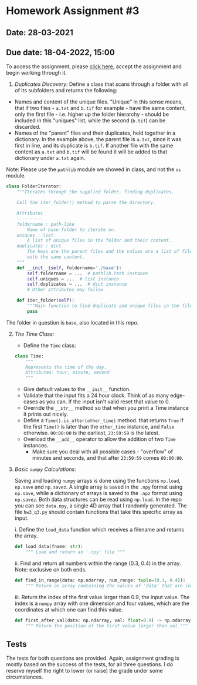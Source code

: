 # Homework Assignment #3

## Date: 28-03-2021

## Due date: 18-04-2022, 15:00

To access the assignment, please [click here](https://classroom.github.com/a/1R7U0jyH), accept the assignment and begin working through it.

1. _Duplicates Discovery:_
   Define a class that scans through a folder with all of its subfolders and returns the following:

- Names and content of the unique files. "Unique" in this sense means, that if two files - `a.txt` and `b.tif` for example -
  have the same content, only the first file - i.e. higher up the folder hierarchy - should be included in this "uniques" list, while the second (`b.tif`) can be discarded.
- Names of the "parent" files and their duplicates, held together in a dictionary. In the example above, the parent file
  is `a.txt`, since it was first in line, and its duplicate is `b.tif`. If another file with the same content as `a.txt` and `b.tif`
  will be found it will be added to that dictionary under `a.txt` again.

Note: Please use the `pathlib` module we showed in class, and not the `os` module.

```python
class FolderIterator:
    """Iterates through the supplied folder, finding duplicates.

    Call the iter_folder() method to parse the directory.

    Attributes
    ----------
    foldername : path-like
        Name of base folder to iterate on.
    uniques : list
        A list of unique files in the folder and their content.
    duplicates : dict
        The keys are the parent files and the values are a list of filenames
        with the same content.
    """
    def __init__(self, foldername='./base'):
        self.foldername = ...  # pathlib.Path instance
        self.uniques = ...  # list instance
        self.duplicates = ...  # dict instance
        # Other attributes may follow

    def iter_folder(self):
        """Main function to find duplicate and unique files in the filesystem."""
        pass

```

The folder in question is `base`, also located in this repo.

2. _The Time Class:_

   - Define the `Time` class:

   ```python
   class Time:
       """
       Represents the time of the day.
       Attributes: hour, minute, second
       """
   ```

   - Give default values to the `__init__` function.
   - Validate that the input fits a 24 hour clock. Think of as many edge-cases as you can. If the input
     isn't valid reset that value to 0.
   - Override the `__str__` method so that when you print a Time instance it prints out nicely.
   - Define a `Time().is_after(other_time)` method. that returns `True` if the first `Time()` is later
     than the `other_time` instance, and `False` otherwise. `00:00:00` is the earliest, `23:59:59` is the latest.
   - Overload the `__add__` operator to allow the addition of two `Time` instances.
     - Make sure you deal with all possible cases - "overflow" of minutes
       and seconds, and that after `23:59:59` comes `00:00:00`.

3. _Basic `numpy` Calculations:_

   Saving and loading `numpy` arrays is done using the functions `np.load`, `np.save` and `np.savez`. A single array is saved in the `.npy` format using `np.save`, while a dictionary of arrays is saved to the `.npz` format using `np.savez`. Both data structures can be read using `np.load`. In the repo you can see `data.npy`, a single 4D array that I randomly generated. The file `hw3_q3.py` should contain functions that take this specific array as input.

   i. Define the `load_data` function which receives a filename and returns the array.

   ```python
   def load_data(fname: str):
       """ Load and return an '.npy' file """
   ```

   ii. Find and return all numbers within the range (0.3, 0.4) in the array. Note: exclusive on both ends.

   ```python
   def find_in_range(data: np.ndarray, num_range: tuple=(0.3, 0.4)):
       """ Return an array containing the values of 'data' that are inside 'num_range' """
   ```

   iii. Return the index of the first value larger than 0.9, the input value. The index is a
   `numpy` array with one dimension and four values, which are the coordinates at which one can find
   this value.

   ```python
   def first_after_val(data: np.ndarray, val: float=0.9) -> np.ndarray:
       """ Return the position of the first value larger than val """
   ```

## Tests

The tests for both questions are provided. Again, assignment grading is mostly based on the success
of the tests, for all three questions. I do reserve myself the right to lower (or raise) the grade under
some circumstances.
